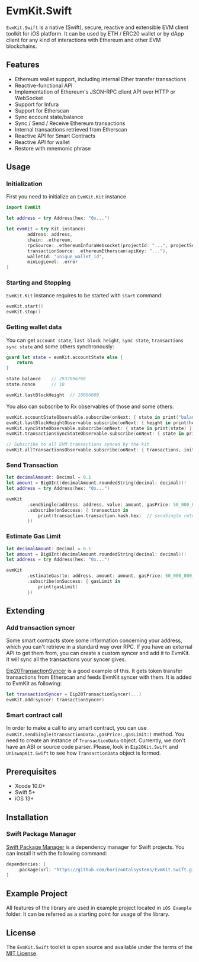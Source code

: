 # EvmKit.Swift

`EvmKit.Swift` is a native (Swift), secure, reactive and extensible EVM client toolkit for iOS platform. It can be used by ETH / ERC20 wallet or by dApp client for any kind of interactions with Ethereum and other EVM blockchains.

## Features

- Ethereum wallet support, including internal Ether transfer transactions
- Reactive-functional API
- Implementation of Ethereum's JSON-RPC client API over HTTP or WebSocket
- Support for Infura
- Support for Etherscan
- Sync account state/balance
- Sync / Send / Receive Ethereum transactions 
- Internal transactions retrieved from Etherscan
- Reactive API for Smart Contracts
- Reactive API for wallet
- Restore with mnemonic phrase

## Usage

### Initialization

First you need to initialize an `EvmKit.Kit` instance

```swift
import EvmKit

let address = try Address(hex: "0x...")

let evmKit = try Kit.instance(
        address: address,
        chain: .ethereum,
        rpcSource: .ethereumInfuraWebsocket(projectId: "...", projectSecret: "..."),
        transactionSource: .ethereumEtherscan(apiKey: "..."),
        walletId: "unique_wallet_id",
        minLogLevel: .error
)
```

### Starting and Stopping

`EvmKit.Kit` instance requires to be started with `start` command:

```swift
evmKit.start()
evmKit.stop()
```

### Getting wallet data

You can get `account state`, `last block height`, `sync state`, `transactions sync state` and some others synchronously: 

```swift
guard let state = evmKit.accountState else {
    return
}

state.balance    // 2937096768
state.nonce      // 10

evmKit.lastBlockHeight  // 10000000
```

You also can subscribe to Rx observables of those and some others:

```swift
evmKit.accountStateObservable.subscribe(onNext: { state in print("balance: \(state.balance); nonce: \(state.nonce)") })
evmKit.lastBlockHeightObservable.subscribe(onNext: { height in print(height) })
evmKit.syncStateObservable.subscribe(onNext: { state in print(state) })
evmKit.transactionsSyncStateObservable.subscribe(onNext: { state in print(state) })

// Subscribe to all EVM transactions synced by the kit
evmKit.allTransactionsObservable.subscribe(onNext: { transactions, initialSync in print(transactions.count) })
```

### Send Transaction

```swift
let decimalAmount: Decimal = 0.1
let amount = BigUInt(decimalAmount.roundedString(decimal: decimal))!
let address = try Address(hex: "0x...")

evmKit
        .sendSingle(address: address, value: amount, gasPrice: 50_000_000_000, gasLimit: 1_000_000_000_000)
        .subscribe(onSuccess: { transaction in 
            print(transaction.transaction.hash.hex)  // sendSingle returns FullTransaction object which contains transaction, receiptWithLogs and internalTransactions
        })
```

### Estimate Gas Limit

```swift
let decimalAmount: Decimal = 0.1
let amount = BigUInt(decimalAmount.roundedString(decimal: decimal))!
let address = try Address(hex: "0x...")

evmKit
        .estimateGas(to: address, amount: amount, gasPrice: 50_000_000_000)
        .subscribe(onSuccess: { gasLimit in 
            print(gasLimit)
        })
```

## Extending

### Add transaction syncer

Some smart contracts store some information concerning your address, which you can't retrieve in a standard way over RPC. If you have an external API to get them from, you can create a custom syncer and add it to EvmKit. It will sync all the transactions your syncer gives.

[Eip20TransactionSyncer](https://github.com/horizontalsystems/Eip20Kit.Swift/blob/master/Sources/Eip20Kit/Core/Eip20TransactionSyncer.swift) is a good example of this. It gets token transfer transactions from Etherscan and feeds EvmKit syncer with them. It is added to EvmKit as following:
```swift
let transactionSyncer = Eip20TransactionSyncer(...)
evmKit.add(syncer: transactionSyncer)
```

### Smart contract call

In order to make a call to any smart contract, you can use `evmKit.sendSingle(transactionData:,gasPrice:,gasLimit:)` method. You need to create an instance of `TransactionData` object. Currently, we don't have an ABI or source code parser. Please, look in `Eip20Kit.Swift` and `UniswapKit.Swift` to see how `TransactionData` object is formed.

## Prerequisites

* Xcode 10.0+
* Swift 5+
* iOS 13+

## Installation

### Swift Package Manager

[Swift Package Manager](https://www.swift.org/package-manager) is a dependency manager for Swift projects. You can install it with the following command:

```swift
dependencies: [
    .package(url: "https://github.com/horizontalsystems/EvmKit.Swift.git", .upToNextMajor(from: "1.0.0"))
]
```

## Example Project

All features of the library are used in example project located in `iOS Example` folder. It can be referred as a starting point for usage of the library.

## License

The `EvmKit.Swift` toolkit is open source and available under the terms of the [MIT License](https://github.com/horizontalsystems/ethereum-kit-ios/blob/master/LICENSE).

